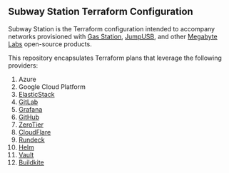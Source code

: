 ## Subway Station Terraform Configuration

Subway Station is the Terraform configuration intended to accompany networks provisioned with [Gas Station](https://github.com/megabyte-labs/Gas-Station), [JumpUSB](https://jumpusb.com), and other [Megabyte Labs](https://megabyte.space) open-source products.

This repository encapsulates Terraform plans that leverage the following providers:

1. Azure
2. Google Cloud Platform
3. [ElasticStack](https://registry.terraform.io/providers/elastic/elasticstack/latest)
4. [GitLab](https://registry.terraform.io/providers/gitlabhq/gitlab/latest)
5. [Grafana](https://registry.terraform.io/providers/grafana/grafana/latest)
6. [GitHub](https://registry.terraform.io/providers/integrations/github/latest)
7. [ZeroTier](https://registry.terraform.io/providers/zerotier/zerotier/latest)
8. [CloudFlare](https://registry.terraform.io/providers/cloudflare/cloudflare/latest)
9. [Rundeck](https://registry.terraform.io/providers/rundeck/rundeck/latest)
10. [Helm](https://registry.terraform.io/providers/hashicorp/helm/latest)
11. [Vault](https://registry.terraform.io/providers/hashicorp/vault/latest)
12. [Buildkite](https://registry.terraform.io/providers/buildkite/buildkite/latest)
